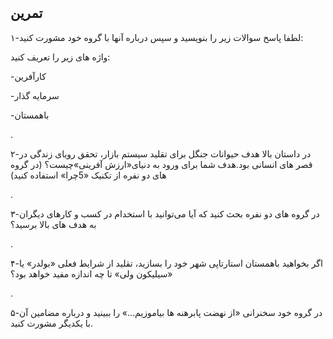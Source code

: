 ## تمرین

۱-لطفا پاسخ سوالات زیر را بنویسید و سپس درباره آنها با گروه خود مشورت کنید:

واژه های زیر را تعریف کنید:

-کارآفرین

-سرمایه گذار

-باهمستان

.

۲-در داستان بالا هدف حیوانات جنگل برای تقلید سیستم بازار، تحقق رویای زندگی در قصر های انسانی بود.هدف شما برای ورود به دنیای«ارزش آفرینی»چیست؟ \(در گروه های دو نفره از تکنیک «5چرا» استفاده کنید\)

.

۳-در گروه های دو نفره بحث کنید که آیا می‌‌توانید با استخدام در کسب و کارهای دیگران به هدف های بالا برسید؟

.

۴-اگر بخواهید باهمستان استارتاپی شهر خود را بسازید، تقلید از شرایط فعلی «بولدر» یا «سیلیکون ولی» تا چه اندازه مفید خواهد بود؟

.

۵-در گروه خود سخنرانی «از نهضت پابرهنه ها بیاموزیم...» را ببینید و درباره مضامین آن با یکدیگر مشورت کنید.

 

